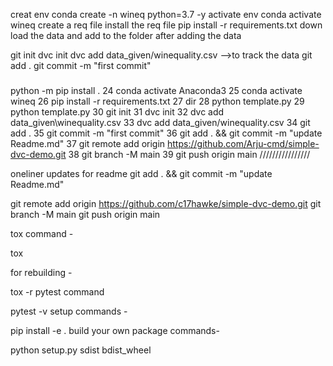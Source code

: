 creat env
conda create -n wineq python=3.7 -y
activate env
conda activate wineq
create a req file
install the req file
pip install -r requirements.txt
down load the data and add to the folder
after adding the data

git init
dvc init
dvc add data_given/winequality.csv    -->to track the data
git add .
git commit -m "first commit"

###
python -m pip install .
   24  conda activate Anaconda3
   25  conda activate wineq
   26  pip install -r requirements.txt
   27  dir
   28  python template.py
   29  python template.py
   30  git init
   31  dvc init
   32  dvc add data_given\winequality.csv
   33  dvc add data_given/winequality.csv
   34  git add .
   35  git commit -m "first commit"
   36  git add . &&  git commit -m "update Readme.md"
   37  git remote add origin https://github.com/Arju-cmd/simple-dvc-demo.git
   38  git branch -M main
   39  git push origin main
   ////////////////

   oneliner updates for readme
   git add . && git commit -m "update Readme.md"

   git remote add origin https://github.com/c17hawke/simple-dvc-demo.git
git branch -M main
git push origin main

tox command -

tox

for rebuilding -

tox -r 
pytest command

pytest -v
setup commands -

pip install -e . 
build your own package commands-

python setup.py sdist bdist_wheel